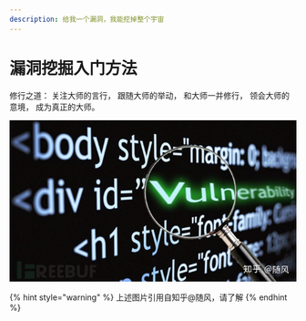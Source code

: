 ```yaml
---
description: 给我一个漏洞，我能挖掉整个宇宙
---
```


# 漏洞挖掘入门方法

修行之道： 关注大师的言行， 跟随大师的举动， 和大师一并修行， 领会大师的意境， 成为真正的大师。

![](../.gitbook/assets/image%20%2813%29.png)

{% hint style="warning" %}
上述图片引用自知乎@随风，请了解
{% endhint %}

